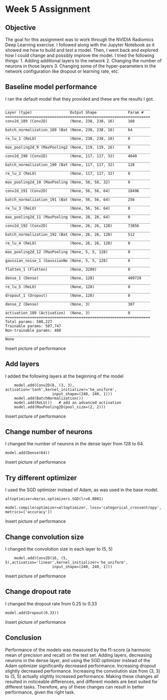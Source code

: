 # Week 5 Assignment

## Objective

The goal for this assignment was to work through the NVIDIA Radiomics Deep Learning exercise. I followed along with the Jupyter Notebook as it showed me how to build and test a model. Then, I went back and explored how I could change and possibly improve the model. I tried the following things:
1. Adding additional layers to the network
2. Changing the number of neurons in those layers
3. Changing some of the hyper-parameters in the network configuration like dropout or learning rate, etc.

## Baseline model performance

I ran the default model that they provided and these are the results I got.
```
_________________________________________________________________
Layer (type)                 Output Shape              Param #   
=================================================================
conv2d_189 (Conv2D)          (None, 238, 238, 16)      160       
_________________________________________________________________
batch_normalization_189 (Bat (None, 238, 238, 16)      64        
_________________________________________________________________
re_lu_1 (ReLU)               (None, 238, 238, 16)      0         
_________________________________________________________________
max_pooling2d_9 (MaxPooling2 (None, 119, 119, 16)      0         
_________________________________________________________________
conv2d_190 (Conv2D)          (None, 117, 117, 32)      4640      
_________________________________________________________________
batch_normalization_190 (Bat (None, 117, 117, 32)      128       
_________________________________________________________________
re_lu_2 (ReLU)               (None, 117, 117, 32)      0         
_________________________________________________________________
max_pooling2d_10 (MaxPooling (None, 58, 58, 32)        0         
_________________________________________________________________
conv2d_191 (Conv2D)          (None, 56, 56, 64)        18496     
_________________________________________________________________
batch_normalization_191 (Bat (None, 56, 56, 64)        256       
_________________________________________________________________
re_lu_3 (ReLU)               (None, 56, 56, 64)        0         
_________________________________________________________________
max_pooling2d_11 (MaxPooling (None, 28, 28, 64)        0         
_________________________________________________________________
conv2d_192 (Conv2D)          (None, 26, 26, 128)       73856     
_________________________________________________________________
batch_normalization_192 (Bat (None, 26, 26, 128)       512       
_________________________________________________________________
re_lu_4 (ReLU)               (None, 26, 26, 128)       0         
_________________________________________________________________
max_pooling2d_12 (MaxPooling (None, 5, 5, 128)         0         
_________________________________________________________________
gaussian_noise_1 (GaussianNo (None, 5, 5, 128)         0         
_________________________________________________________________
flatten_1 (Flatten)          (None, 3200)              0         
_________________________________________________________________
dense_1 (Dense)              (None, 128)               409728    
_________________________________________________________________
re_lu_5 (ReLU)               (None, 128)               0         
_________________________________________________________________
dropout_1 (Dropout)          (None, 128)               0         
_________________________________________________________________
dense_2 (Dense)              (None, 3)                 387       
_________________________________________________________________
activation_189 (Activation)  (None, 3)                 0         
=================================================================
Total params: 508,227
Trainable params: 507,747
Non-trainable params: 480
_________________________________________________________________
None
```

Insert picture of performance

## Add layers

I added the following layers at the beginning of the model
```
    model.add(Conv2D(8, (3, 3), activation='tanh',kernel_initializer='he_uniform', 
                     input_shape=(240, 240, 1)))
    model.add(BatchNormalization())
    model.add(ReLU())   # add an advanced activation
    model.add(MaxPooling2D(pool_size=(2, 2)))
```

Insert picture of performance

## Change number of neurons

I changed the number of neurons in the dense layer from 128 to 64.

```
model.add(Dense(64))
```

Insert picture of performance

## Try different optimizer

I used the SGD optimizer instead of Adam, as was used in the base model.
```
altoptimizer=keras.optimizers.SGD(lr=0.0001)

model.compile(optimizer=altoptimizer, loss='categorical_crossentropy', metrics=['accuracy'])
```

Insert picture of performance

## Change convolution size

I changed the convolution size in each layer to (5, 5)
```
    model.add(Conv2D(16, (5, 5),activation='linear',kernel_initializer='he_uniform', 
                     input_shape=(240, 240, 1)))
```

Insert picture of performance

## Change dropout rate

I changed the dropout rate from 0.25 to 0.33
```
model.add(Dropout(0.33))
```

Insert picture of performance

## Conclusion

Performance of the models was measured by the f1-score (a harmonic mean of precision and recall) on the test set. Adding layers, decreasing neurons in the dense layer, and using the SGD optimizer instead of the Adam optimizer significantly decreased performance. Increasing dropout slightly decreased performance. Increasing the convolution size from (3, 3) to (5, 5) actually slightly increased performance. Making these changes all resulted in noticeable differences, and different models are best suited for different tasks. Therefore, any of these changes can result in better performance, given the right task.

